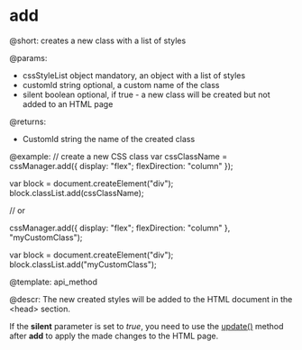 add
===

@short: creates a new class with a list of styles

@params:
- cssStyleList       object     mandatory, an object with a list of styles
- customId      string      optional, a custom name of the class
- silent    boolean      optional, if true - a new class will be created but not added to an HTML page

@returns:

- CustomId      string     the name of the created class

@example:
// create a new CSS class
var cssClassName = cssManager.add({
    display: "flex";
    flexDirection: "column"
});

var block = document.createElement("div");
block.classList.add(cssClassName);

// or

cssManager.add({
    display: "flex";
    flexDirection: "column"
}, "myCustomClass");

var block = document.createElement("div");
block.classList.add("myCustomClass");

@template:	api_method

@descr:
The new created styles will be added to the HTML document in the &lt;head&gt; section.

If the **silent** parameter is set to *true*, you need to use the [update()](css_manager/api/update.md) method after **add** to apply the made changes to the HTML page.




